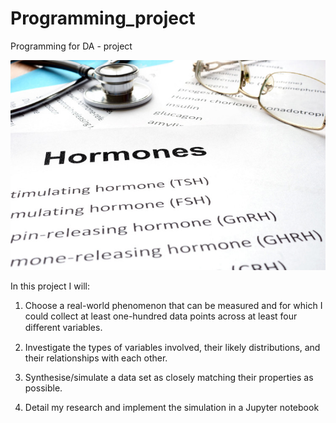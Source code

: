 # Programming_project
Programming for DA - project

![alt text](Hormones.png)

In this project I will:

1. Choose a real-world phenomenon that can be measured and for which I could collect at least one-hundred data points across at least four diﬀerent variables. 

2. Investigate the types of variables involved, their likely distributions, and their relationships with each other. 

3. Synthesise/simulate a data set as closely matching their properties as possible. 

4. Detail my research and implement the simulation in a Jupyter notebook 